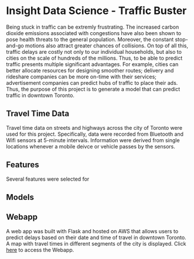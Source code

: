# Insight Data Science - Traffic Buster
Being stuck in traffic can be extremly frustrating. The increased carbon dioxide emissions associated with congestions have also been shown to pose health threats to the general population. Moreover, the constant stop-and-go motions also attract greater chances of collisions. On top of all this, traffic delays are costly not only to our individual households, but also to cities on the scale of hundreds of the millions. Thus, to be able to predict traffic presents multiple significant advantages. For example, cities can better allocate resources for designing smoother routes; delivery and rideshare companies can be more on-time with their services; advertisement companies can predict hubs of traffic to place their ads. Thus, the purpose of this project is to generate a model that can predict traffic in downtown Toronto.

## Travel Time Data 
Travel time data on streets and highways across the city of Toronto were used for this project. Specifically, data were recorded from Bluetooth and Wifi sensors at 5-minute intervals. Information were derived from single locations whenever a mobile deivce or vehicle passes by the sensors.

## Features
Several features were selected for 

## Models

## Webapp
A web app was built with Flask and hosted on AWS that allows users to predict delays based on their date and time of travel in downtown Toronto. A map with travel times in different segments of the city is displayed. Click [here](www.torontotrafficforecast.com) to access the Webapp.



